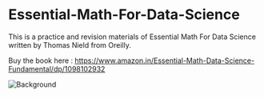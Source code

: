 # Essential-Math-For-Data-Science
This is a practice and revision materials of Essential Math For Data Science written by Thomas Nield from Oreilly.

Buy the book here : https://www.amazon.in/Essential-Math-Data-Science-Fundamental/dp/1098102932

<p align="left">
  <img src="https://m.media-amazon.com/images/I/41khDop3M4L._SX379_BO1,204,203,200_.jpg" alt="Background">  
